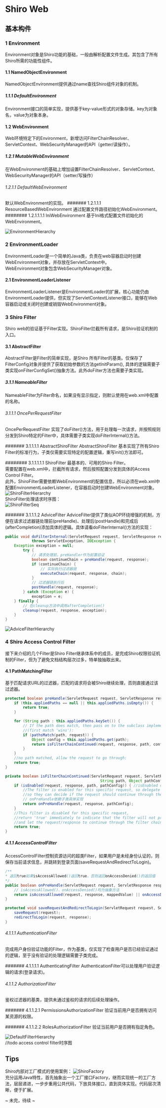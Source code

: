 # Shiro Web

## 基本构件
### 1 Environment 
Environment对象是Shiro功能的基础，一般由解析配置文件生成。其包含了所有Shiro所需的功能性组件。
#### 1.1 NamedObjectEnvironment
NamedObjectEnvironment提供通过name查找Shiro组件对象的机制。
##### 1.1.1 DefaultEnvironment
Environment接口的简单实现，提供基于key-value形式的对象存储。key为对象名，value为对象本身。
#### 1.2 WebEnvironment
Web环境特定下的Environment，新增访问FilterChainResolver、ServletContext、WebSecurityManager的API（getter/读操作）。
##### 1.2.1 MutableWebEnvironment
在WebEnvironment的基础上增加设置FilterChainResolver、ServletContext、WebSecurityManager的API（setter/写操作）
###### 1.2.1.1 DefaultWebEnvironment
默认WebEnvironment的实现。
####### 1.2.1.1.1 ResourceBasedWebEnvironment
通过配置文件路径初始化WebEnvironment。
######## 1.2.1.1.1.1 IniWebEnvironment
基于Ini格式配置文件初始化的WebEnvironment。  

![EnvironmentHierarchy](resources/images/EnvironmentHierarchy.png)

### 2 EnvironmentLoader
EnvironmentLoader是一个简单的Java类，负责在web容器启动时创建WebEnvironment对象，并存放在ServletContext中。  
WebEnvironment对象包含WebSecurityManager对象。  
#### 2.1 EnvironmentLoaderListener
EnvironmentLoaderListener是EnvironmentLoader的扩展，核心功能仍由EnvironmentLoader提供，但实现了ServletContextListener接口，能够在Web容器启动或关闭时创建或销毁WebEnvironment对象。

### 3 Shiro Filter
Shiro web的验证基于Filter实现。ShiroFilter拦截所有请求，是Shiro验证机制的入口。  
#### 3.1 AbstractFilter
AbstractFilter是Filter的简单实现，是Shiro 所有Filter的基类。仅保存了FilterConfig对象并提供了获取初始参数的方法getInitParam(), 具体的逻辑需要子类实现onFilterConfigSet()抽象方法。此外doFilter方法也需要子类实现。
##### 3.1.1 NameableFilter
NameableFilter为Filter命名，如果没有显示指定，则默认使用在web.xml中配置的名称。

###### 3.1.1.1 OncePerRequestFilter
OncePerRequestFilter 实现了doFilter()方法，用于处理每一次请求，并按照规则分发到Shiro特定的Filter中，具体需要子类实现doFilterInternal()方法。  

####### 3.1.1.1.1 AbstractShiroFilter
AbstractShiroFilter 基本实现了所有Shiro Filter的标准行为，子类仅需要实现特定的配置逻辑，重写init()方法即可。  

######## 3.1.1.1.1.1 ShiroFilter
最基本的、可用的Shiro Filter。  
需要配置在web.xml中，拦截所有请求，然后按照配置分发到具体的Access Control Filter。  
此外，ShiroFilter需要依赖WebEnvironment的配置信息，所以必须在web.xml中配置EnvironmentLoaderListener，在容器启动时创建WebEnvironment对象。  
![ShiroFilterHierarchy](resources/images/ShiroFilterHierarchy.png)  
ShiroFilter处理请求时序图：  
![ShiroFilterSeq](resources/images/ShiroFilterSeq.png)  

####### 3.1.1.1.2 AdviceFilter
AdviceFilter提供了类似AOP环绕增强的机制，方便在请求过滤器链处理前(preHandle)、处理后(postHandle)和完成后(afterCompletion)添加具体的逻辑。具体请看doFilterInternal()方法的实现：  
``` java
public void doFilterInternal(ServletRequest request, ServletResponse response, FilterChain chain)
            throws ServletException, IOException {
    Exception exception = null;
        try {
			// 请求处理前，preHandler作为前置验证
            boolean continueChain = preHandle(request, response);
            if (continueChain) {
				// 实际执行过滤器链
                executeChain(request, response, chain);
            }
			// 过滤器链执行后
            postHandle(request, response);
        } catch (Exception e) {
            exception = e;
    } finally {
		// 在cleanup方法中调用afterCompletion()
        cleanup(request, response, exception);
    }
}
```
![AdviceFilterHierarchy](resources/images/AdviceFilterHierarchy.png)  

### 4 Shiro Access Control Filter
接下来介绍的几个Filter是Shiro Filter继承体系中的成员，是完成Shiro权限验证机制的Filter，但为了避免文档结构层次过多，特单独抽取出来。

#### 4.1 PathMatchingFilter
基于匹配请求URL的过滤器，匹配的请求将会被Shiro继续处理，否则直接通过该过滤器。  
```java
protected boolean preHandle(ServletRequest request, ServletResponse response) throws Exception {
    if (this.appliedPaths == null || this.appliedPaths.isEmpty()) {
        return true;
    }

    for (String path : this.appliedPaths.keySet()) {
        // If the path does match, then pass on to the subclass implementation for specific checks
        //(first match 'wins'):
        if (pathsMatch(path, request)) {
            Object config = this.appliedPaths.get(path);
            return isFilterChainContinued(request, response, path, config);
        }
    }
    //no path matched, allow the request to go through:
    return true;
}

private boolean isFilterChainContinued(ServletRequest request, ServletResponse response,
                                           String path, Object pathConfig) throws Exception {
    if (isEnabled(request, response, path, pathConfig)) { //isEnabled check added in 1.2
        //The filter is enabled for this specific request, so delegate to subclass implementations
        //so they can decide if the request should continue through the chain or not:
		// onPreHandle依赖子类具体实现
        return onPreHandle(request, response, pathConfig);
    }
    //This filter is disabled for this specific request,
    //return 'true' immediately to indicate that the filter will not process the request
    //and let the request/response to continue through the filter chain:
    return true;
}
```

##### 4.1.1 AccessControlFilter
AccessControlFilter控制资源访问的超类Filter，如果用户是未经身份认证的，则保存当前请求信息，并跳转到登录页面(saveRequestAndRedirectToLogin)。  
```java
/**
* 返回true如果isAccessAllowed()返回true，否则返回onAccessDenied()的返回值
*/
public boolean onPreHandle(ServletRequest request, ServletResponse response, Object mappedValue) throws Exception {
	// isAccessAllowed()、onAccessDenied()均为抽象方法    
	return isAccessAllowed(request, response, mappedValue) || onAccessDenied(request, response, mappedValue);
}

protected void saveRequestAndRedirectToLogin(ServletRequest request, ServletResponse response) throws IOException {
    saveRequest(request);
    redirectToLogin(request, response);
}
```

###### 4.1.1.1 AuthenticationFilter
完成用户身份验证功能的Filter，作为基类，仅实现了检查用户是否已经验证通过的逻辑，至于没有验证的处理逻辑需要子类完成。  

####### 4.1.1.1.1 AuthenticatingFilter
AuthenticationFilter可以处理用户验证逻辑的请求(登录请求)。  

###### 4.1.1.2 AuthorizationFilter
鉴权过滤器的基类，提供未通过鉴权的请求的后续处理操作。  

####### 4.1.1.2.1 PermissionsAuthorizationFilter
验证当前用户是否拥有访问某资源的权限。  

####### 4.1.1.2.2 RolesAuthorizationFilter
验证当前用户是否拥有指定角色。  

![DefaultFilterHierarchy](resources/images/DefaultFilterHierarchy.png)  
//todo access control filter时序图

## Tips
Shiro内部对工厂模式的使用案例：
![ShiroFactory](resources/images/ShiroFactory.png)  
充分运用Java特性，首先抽象出一个工厂接口Factory<T>，继而实现统一的工厂方法，层层递进，一步步重用公共代码，下放具体接口，直到具体实现。代码层次清晰，便于扩展。  


~ 未完，待续 ~